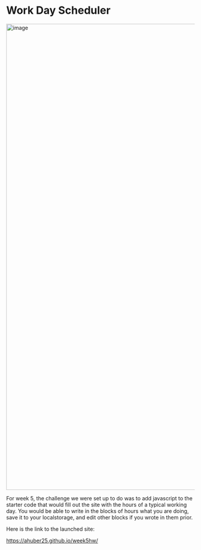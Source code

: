 # Work Day Scheduler

<img width="1246" alt="image" src="https://user-images.githubusercontent.com/104536689/194918167-27d380d0-bb98-4810-807c-5981bfd3acf6.png">


For week 5, the challenge we were set up to do was to add javascript to the starter code  that would fill out the site with the hours of a typical working day. You would be able to write in the blocks of hours what you are doing, save it to your localstorage, and edit other blocks if you wrote in them prior.

Here is the link to the launched site:

https://ahuber25.github.io/week5hw/
